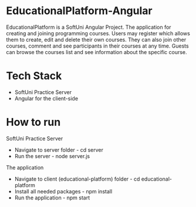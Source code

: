 # EducationalPlatform-Angular
EducationalPlatform is a SoftUni Angular Project. The application for creating and joining programming courses. Users may register which allows them to create, edit and delete their own courses. They can also join other courses, comment and see participants in their courses at any time. Guests can browse the courses list and see information about the specific course. 

# Tech Stack
- SoftUni Practice Server
- Angular for the client-side

# How to run 
SoftUni Practice Server 
- Navigate to server folder - cd server
- Run the server - node server.js

The application
- Navigate to client (educational-platform) folder - cd educational-platform
- Install all needed packages - npm install
- Run the application - npm start
